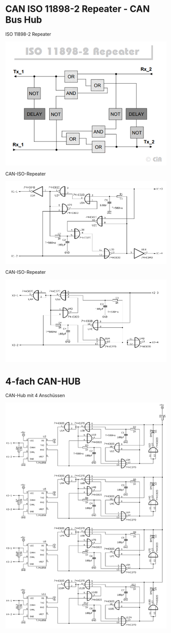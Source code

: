 # CAN ISO 11898-2 Repeater - CAN Bus Hub

ISO 11898-2 Repeater

![CAN-Hub](./iso-11898-2-can-bus-repeater.png "ISO-11898-2-Repeater")

CAN-ISO-Repeater

![CAN-Hub](./iso-repeater-kl2.png "CAN-ISO-Repeater")

CAN-ISO-Repeater

![CAN-Hub](./iso-repeater-kl3.png "CAN-ISO-Repeater")

# 4-fach CAN-HUB

CAN-Hub mit 4 Anschüssen

![CAN-Hub](./can-hub8-kl.png "CAN Hub")
